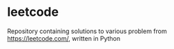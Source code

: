 # leetcode
Repository containing solutions to various problem from https://leetcode.com/, written in Python
